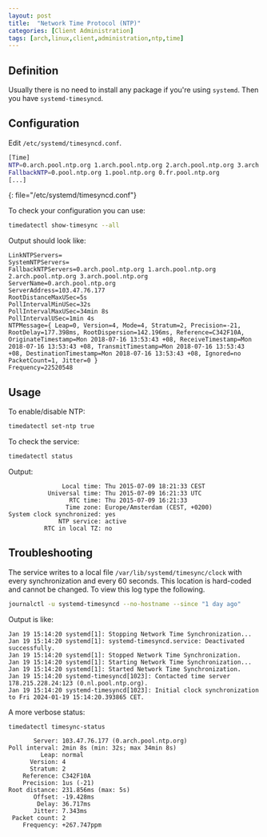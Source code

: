 ```yaml
---
layout: post
title:  "Network Time Protocol (NTP)"
categories: [Client Administration]
tags: [arch,linux,client,administration,ntp,time]
---
```


## Definition

Usually there is no need to install any package if you're using `systemd`. Then you have `systemd-timesyncd`.

## Configuration
Edit `/etc/systemd/timesyncd.conf`.
```bash
[Time]
NTP=0.arch.pool.ntp.org 1.arch.pool.ntp.org 2.arch.pool.ntp.org 3.arch.pool.ntp.org
FallbackNTP=0.pool.ntp.org 1.pool.ntp.org 0.fr.pool.ntp.org
[...]
```
{: file="/etc/systemd/timesyncd.conf"}

To check your configuration you can use:
```bash
timedatectl show-timesync --all
```

Output should look like:
```terminal
LinkNTPServers=
SystemNTPServers=
FallbackNTPServers=0.arch.pool.ntp.org 1.arch.pool.ntp.org 2.arch.pool.ntp.org 3.arch.pool.ntp.org
ServerName=0.arch.pool.ntp.org
ServerAddress=103.47.76.177
RootDistanceMaxUSec=5s
PollIntervalMinUSec=32s
PollIntervalMaxUSec=34min 8s
PollIntervalUSec=1min 4s
NTPMessage={ Leap=0, Version=4, Mode=4, Stratum=2, Precision=-21, RootDelay=177.398ms, RootDispersion=142.196ms, Reference=C342F10A, OriginateTimestamp=Mon 2018-07-16 13:53:43 +08, ReceiveTimestamp=Mon 2018-07-16 13:53:43 +08, TransmitTimestamp=Mon 2018-07-16 13:53:43 +08, DestinationTimestamp=Mon 2018-07-16 13:53:43 +08, Ignored=no PacketCount=1, Jitter=0 }
Frequency=22520548
```

## Usage
To enable/disable NTP:
```bash
timedatectl set-ntp true
```

To check the service:
```bash
timedatectl status
```

Output:
```terminal
               Local time: Thu 2015-07-09 18:21:33 CEST
           Universal time: Thu 2015-07-09 16:21:33 UTC
                 RTC time: Thu 2015-07-09 16:21:33
                Time zone: Europe/Amsterdam (CEST, +0200)
System clock synchronized: yes
              NTP service: active
          RTC in local TZ: no
```

## Troubleshooting
The service writes to a local file `/var/lib/systemd/timesync/clock` with every synchronization and every 60 seconds. This location is hard-coded and cannot be changed. To view this log type the following.
```bash
journalctl -u systemd-timesyncd --no-hostname --since "1 day ago"
```

Output is like:
```terminal
Jan 19 15:14:20 systemd[1]: Stopping Network Time Synchronization...
Jan 19 15:14:20 systemd[1]: systemd-timesyncd.service: Deactivated successfully.
Jan 19 15:14:20 systemd[1]: Stopped Network Time Synchronization.
Jan 19 15:14:20 systemd[1]: Starting Network Time Synchronization...
Jan 19 15:14:20 systemd[1]: Started Network Time Synchronization.
Jan 19 15:14:20 systemd-timesyncd[1023]: Contacted time server 178.215.228.24:123 (0.nl.pool.ntp.org).
Jan 19 15:14:20 systemd-timesyncd[1023]: Initial clock synchronization to Fri 2024-01-19 15:14:20.393865 CET.
```

A more verbose status:
```bash
timedatectl timesync-status
```
```terminal
       Server: 103.47.76.177 (0.arch.pool.ntp.org)
Poll interval: 2min 8s (min: 32s; max 34min 8s)
         Leap: normal
      Version: 4
      Stratum: 2
    Reference: C342F10A
    Precision: 1us (-21)
Root distance: 231.856ms (max: 5s)
       Offset: -19.428ms
        Delay: 36.717ms
       Jitter: 7.343ms
 Packet count: 2
    Frequency: +267.747ppm
```
